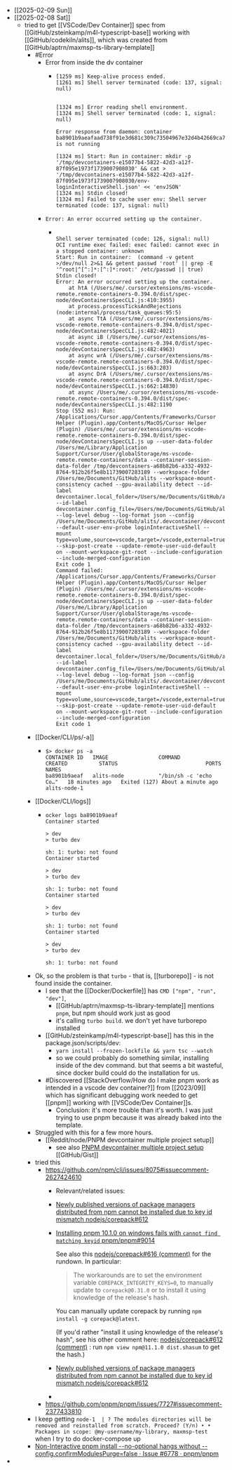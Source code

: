 - [[2025-02-09 Sun]]
- [[2025-02-08 Sat]]
	- tried to get [[VSCode/Dev Container]] spec from [[GitHub/zsteinkamp/m4l-typescript-base]] working with [[GitHub/codekiln/alits]], which was created from [[GitHub/aptrn/maxmsp-ts-library-template]]
		- #Error
			- Error from inside the dv container
				- ```
				  [1259 ms] Keep-alive process ended.
				  [1261 ms] Shell server terminated (code: 137, signal: null)
				  
				  
				  [1324 ms] Error reading shell environment.
				  [1324 ms] Shell server terminated (code: 1, signal: null)
				  
				  Error response from daemon: container ba8901b9aeafaad738f91e3d681c309c73504967e32d4b42669ca7fea8d2c4d3 is not running
				  
				  [1324 ms] Start: Run in container: mkdir -p '/tmp/devcontainers-e15077b4-5822-42d3-a12f-87f095e1973f1739007908030' && cat > '/tmp/devcontainers-e15077b4-5822-42d3-a12f-87f095e1973f1739007908030/env-loginInteractiveShell.json' << 'envJSON'
				  [1324 ms] Stdin closed!
				  [1324 ms] Failed to cache user env: Shell server terminated (code: 137, signal: null)
				  ```
			- `Error: An error occurred setting up the container.`
				- ```
				  
				  Shell server terminated (code: 126, signal: null)
				  OCI runtime exec failed: exec failed: cannot exec in a stopped container: unknown
				  Start: Run in container:  (command -v getent >/dev/null 2>&1 && getent passwd 'root' || grep -E '^root|^[^:]*:[^:]*:root:' /etc/passwd || true)
				  Stdin closed!
				  Error: An error occurred setting up the container.
				      at htA (/Users/me/.cursor/extensions/ms-vscode-remote.remote-containers-0.394.0/dist/spec-node/devContainersSpecCLI.js:410:3955)
				      at process.processTicksAndRejections (node:internal/process/task_queues:95:5)
				      at async TtA (/Users/me/.cursor/extensions/ms-vscode-remote.remote-containers-0.394.0/dist/spec-node/devContainersSpecCLI.js:482:4021)
				      at async iB (/Users/me/.cursor/extensions/ms-vscode-remote.remote-containers-0.394.0/dist/spec-node/devContainersSpecCLI.js:482:4963)
				      at async wrA (/Users/me/.cursor/extensions/ms-vscode-remote.remote-containers-0.394.0/dist/spec-node/devContainersSpecCLI.js:663:203)
				      at async DrA (/Users/me/.cursor/extensions/ms-vscode-remote.remote-containers-0.394.0/dist/spec-node/devContainersSpecCLI.js:662:14830)
				      at async /Users/me/.cursor/extensions/ms-vscode-remote.remote-containers-0.394.0/dist/spec-node/devContainersSpecCLI.js:482:1190
				  Stop (552 ms): Run: /Applications/Cursor.app/Contents/Frameworks/Cursor Helper (Plugin).app/Contents/MacOS/Cursor Helper (Plugin) /Users/me/.cursor/extensions/ms-vscode-remote.remote-containers-0.394.0/dist/spec-node/devContainersSpecCLI.js up --user-data-folder /Users/me/Library/Application Support/Cursor/User/globalStorage/ms-vscode-remote.remote-containers/data --container-session-data-folder /tmp/devcontainers-a68b82b6-a332-4932-8764-912b26f5e8b11739007283189 --workspace-folder /Users/me/Documents/GitHub/alits --workspace-mount-consistency cached --gpu-availability detect --id-label devcontainer.local_folder=/Users/me/Documents/GitHub/alits --id-label devcontainer.config_file=/Users/me/Documents/GitHub/alits/.devcontainer/devcontainer.json --log-level debug --log-format json --config /Users/me/Documents/GitHub/alits/.devcontainer/devcontainer.json --default-user-env-probe loginInteractiveShell --mount type=volume,source=vscode,target=/vscode,external=true --skip-post-create --update-remote-user-uid-default on --mount-workspace-git-root --include-configuration --include-merged-configuration
				  Exit code 1
				  Command failed: /Applications/Cursor.app/Contents/Frameworks/Cursor Helper (Plugin).app/Contents/MacOS/Cursor Helper (Plugin) /Users/me/.cursor/extensions/ms-vscode-remote.remote-containers-0.394.0/dist/spec-node/devContainersSpecCLI.js up --user-data-folder /Users/me/Library/Application Support/Cursor/User/globalStorage/ms-vscode-remote.remote-containers/data --container-session-data-folder /tmp/devcontainers-a68b82b6-a332-4932-8764-912b26f5e8b11739007283189 --workspace-folder /Users/me/Documents/GitHub/alits --workspace-mount-consistency cached --gpu-availability detect --id-label devcontainer.local_folder=/Users/me/Documents/GitHub/alits --id-label devcontainer.config_file=/Users/me/Documents/GitHub/alits/.devcontainer/devcontainer.json --log-level debug --log-format json --config /Users/me/Documents/GitHub/alits/.devcontainer/devcontainer.json --default-user-env-probe loginInteractiveShell --mount type=volume,source=vscode,target=/vscode,external=true --skip-post-create --update-remote-user-uid-default on --mount-workspace-git-root --include-configuration --include-merged-configuration
				  Exit code 1
				  ```
		- [[Docker/CLI/ps/-a]]
			- ```
			  $> docker ps -a
			  CONTAINER ID   IMAGE                COMMAND                  CREATED          STATUS                            PORTS     NAMES
			  ba8901b9aeaf   alits-node           "/bin/sh -c 'echo Co…"   18 minutes ago   Exited (127) About a minute ago             alits-node-1
			  ```
		- [[Docker/CLI/logs]]
			- ```
			  ocker logs ba8901b9aeaf
			  Container started
			  
			  > dev
			  > turbo dev
			  
			  sh: 1: turbo: not found
			  Container started
			  
			  > dev
			  > turbo dev
			  
			  sh: 1: turbo: not found
			  Container started
			  
			  > dev
			  > turbo dev
			  
			  sh: 1: turbo: not found
			  Container started
			  
			  > dev
			  > turbo dev
			  
			  sh: 1: turbo: not found
			  ```
		- Ok, so the problem is that `turbo` - that is, [[turborepo]] - is not found inside the container.
			- I see that the [[Docker/Dockerfile]] has `CMD ["npm", "run", "dev"]`,
				- [[GitHub/aptrn/maxmsp-ts-library-template]] mentions `pnpm`, but npm should work just as good
				- it's calling `turbo build`. we don't yet have turborepo installed
			- [[GitHub/zsteinkamp/m4l-typescript-base]] has this in the package.json/scripts/dev:
				- `yarn install --frozen-lockfile && yarn tsc --watch`
				- so we could probably do something similar, installing inside of the dev command. but that seems a bit wasteful, since docker build could do the installation for us.
			- #Discovered [[StackOverflow/How do I make pnpm work as intended in a vscode dev container?]] from [[2023/09]] which has significant debugging work needed to get [[pnpm]] working with [[VSCode/Dev Container]]s.
				- Conclusion: it's more trouble than it's worth. I was just trying to use pnpm because it was already baked into the template.
		- Struggled with this for a few more hours.
			- [[Reddit/node/PNPM devcontainer multiple project setup]]
				- see also [PNPM devcontainer multiple project setup](https://gist.github.com/PatrickChoDev/81d36159aca4dc687b8c89983e64da2e) [[GitHub/Gist]]
		- tried this
			- https://github.com/npm/cli/issues/8075#issuecomment-2627424610
				- Relevant/related issues:
				- [Newly published versions of package managers distributed from npm cannot be installed due to key id mismatch nodejs/corepack#612](https://github.com/nodejs/corepack/issues/612)
				- [Installing pnpm 10.1.0 on windows fails with `cannot find matching keyid` pnpm/pnpm#9014](https://github.com/pnpm/pnpm/issues/9014)
				  
				  See also this [nodejs/corepack#616 (comment)](https://github.com/nodejs/corepack/issues/616#issuecomment-2622079955) for the rundown. In particular:
				  
				  > The workarounds are to set the environment variable `COREPACK_INTEGRITY_KEYS=0`, to manually update to `corepack@0.31.0` or to install it using knowledge of the release's hash.
				  
				  You can manually update corepack by running `npm install -g corepack@latest`.
				  
				  (If you'd rather "install it using knowledge of the release's hash", see his other comment here: [nodejs/corepack#612 (comment)](https://github.com/nodejs/corepack/issues/612#issuecomment-2622669686) : run `npm view npm@11.1.0 dist.shasum` to get the hash.)
				- [Newly published versions of package managers distributed from npm cannot be installed due to key id mismatch nodejs/corepack#612](https://github.com/nodejs/corepack/issues/612)
				-
			- https://github.com/pnpm/pnpm/issues/7727#issuecomment-2377433810
		- I keep getting `node-1  | ? The modules directories will be removed and reinstalled from scratch. Proceed? (Y/n) ‣ • Packages in scope: @my-username/my-library, maxmsp-test` when I try to do docker-compose up
		- [Non-Interactive pnpm install --no-optional hangs without --config.confirmModulesPurge=false · Issue #6778 · pnpm/pnpm](https://github.com/pnpm/pnpm/issues/6778)
-